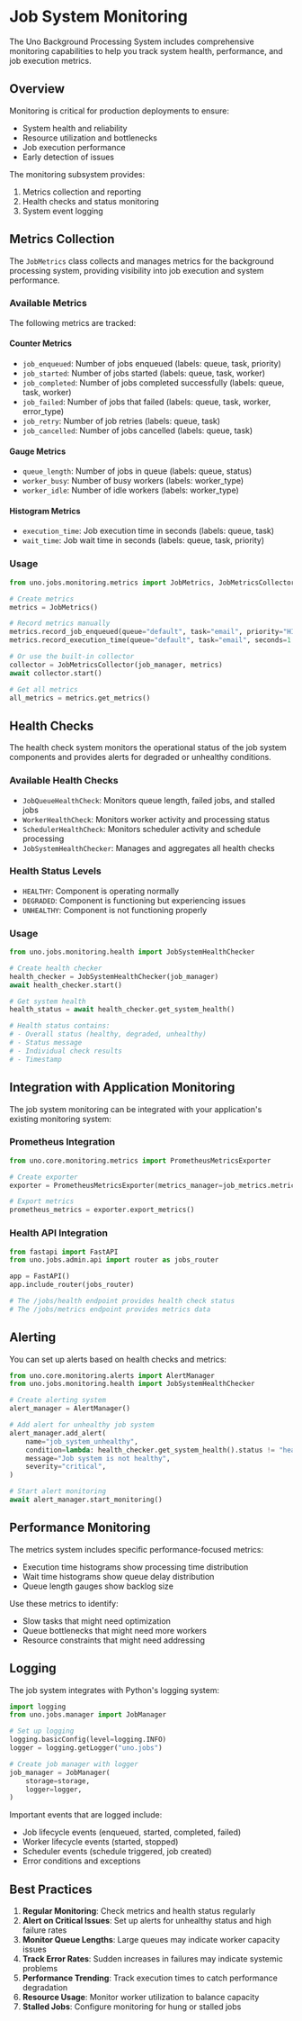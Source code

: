 # Job System Monitoring

The Uno Background Processing System includes comprehensive monitoring capabilities to help you track system health, performance, and job execution metrics.

## Overview

Monitoring is critical for production deployments to ensure:

- System health and reliability
- Resource utilization and bottlenecks
- Job execution performance
- Early detection of issues

The monitoring subsystem provides:
1. Metrics collection and reporting
2. Health checks and status monitoring
3. System event logging

## Metrics Collection

The `JobMetrics` class collects and manages metrics for the background processing system, providing visibility into job execution and system performance.

### Available Metrics

The following metrics are tracked:

#### Counter Metrics
- `job_enqueued`: Number of jobs enqueued (labels: queue, task, priority)
- `job_started`: Number of jobs started (labels: queue, task, worker)
- `job_completed`: Number of jobs completed successfully (labels: queue, task, worker)
- `job_failed`: Number of jobs that failed (labels: queue, task, worker, error_type)
- `job_retry`: Number of job retries (labels: queue, task)
- `job_cancelled`: Number of jobs cancelled (labels: queue, task)

#### Gauge Metrics
- `queue_length`: Number of jobs in queue (labels: queue, status)
- `worker_busy`: Number of busy workers (labels: worker_type)
- `worker_idle`: Number of idle workers (labels: worker_type)

#### Histogram Metrics
- `execution_time`: Job execution time in seconds (labels: queue, task)
- `wait_time`: Job wait time in seconds (labels: queue, task, priority)

### Usage

```python
from uno.jobs.monitoring.metrics import JobMetrics, JobMetricsCollector

# Create metrics
metrics = JobMetrics()

# Record metrics manually
metrics.record_job_enqueued(queue="default", task="email", priority="HIGH")
metrics.record_execution_time(queue="default", task="email", seconds=1.5)

# Or use the built-in collector
collector = JobMetricsCollector(job_manager, metrics)
await collector.start()

# Get all metrics
all_metrics = metrics.get_metrics()
```

## Health Checks

The health check system monitors the operational status of the job system components and provides alerts for degraded or unhealthy conditions.

### Available Health Checks

- `JobQueueHealthCheck`: Monitors queue length, failed jobs, and stalled jobs
- `WorkerHealthCheck`: Monitors worker activity and processing status
- `SchedulerHealthCheck`: Monitors scheduler activity and schedule processing
- `JobSystemHealthChecker`: Manages and aggregates all health checks

### Health Status Levels

- `HEALTHY`: Component is operating normally
- `DEGRADED`: Component is functioning but experiencing issues
- `UNHEALTHY`: Component is not functioning properly

### Usage

```python
from uno.jobs.monitoring.health import JobSystemHealthChecker

# Create health checker
health_checker = JobSystemHealthChecker(job_manager)
await health_checker.start()

# Get system health
health_status = await health_checker.get_system_health()

# Health status contains:
# - Overall status (healthy, degraded, unhealthy)
# - Status message
# - Individual check results
# - Timestamp
```

## Integration with Application Monitoring

The job system monitoring can be integrated with your application's existing monitoring system:

### Prometheus Integration

```python
from uno.core.monitoring.metrics import PrometheusMetricsExporter

# Create exporter
exporter = PrometheusMetricsExporter(metrics_manager=job_metrics.metrics_manager)

# Export metrics
prometheus_metrics = exporter.export_metrics()
```

### Health API Integration

```python
from fastapi import FastAPI
from uno.jobs.admin.api import router as jobs_router

app = FastAPI()
app.include_router(jobs_router)

# The /jobs/health endpoint provides health check status
# The /jobs/metrics endpoint provides metrics data
```

## Alerting

You can set up alerts based on health checks and metrics:

```python
from uno.core.monitoring.alerts import AlertManager
from uno.jobs.monitoring.health import JobSystemHealthChecker

# Create alerting system
alert_manager = AlertManager()

# Add alert for unhealthy job system
alert_manager.add_alert(
    name="job_system_unhealthy",
    condition=lambda: health_checker.get_system_health().status != "healthy",
    message="Job system is not healthy",
    severity="critical",
)

# Start alert monitoring
await alert_manager.start_monitoring()
```

## Performance Monitoring

The metrics system includes specific performance-focused metrics:

- Execution time histograms show processing time distribution
- Wait time histograms show queue delay distribution
- Queue length gauges show backlog size

Use these metrics to identify:
- Slow tasks that might need optimization
- Queue bottlenecks that might need more workers
- Resource constraints that might need addressing

## Logging

The job system integrates with Python's logging system:

```python
import logging
from uno.jobs.manager import JobManager

# Set up logging
logging.basicConfig(level=logging.INFO)
logger = logging.getLogger("uno.jobs")

# Create job manager with logger
job_manager = JobManager(
    storage=storage,
    logger=logger,
)
```

Important events that are logged include:
- Job lifecycle events (enqueued, started, completed, failed)
- Worker lifecycle events (started, stopped)
- Scheduler events (schedule triggered, job created)
- Error conditions and exceptions

## Best Practices

1. **Regular Monitoring**: Check metrics and health status regularly
2. **Alert on Critical Issues**: Set up alerts for unhealthy status and high failure rates
3. **Monitor Queue Lengths**: Large queues may indicate worker capacity issues
4. **Track Error Rates**: Sudden increases in failures may indicate systemic problems
5. **Performance Trending**: Track execution times to catch performance degradation
6. **Resource Usage**: Monitor worker utilization to balance capacity
7. **Stalled Jobs**: Configure monitoring for hung or stalled jobs